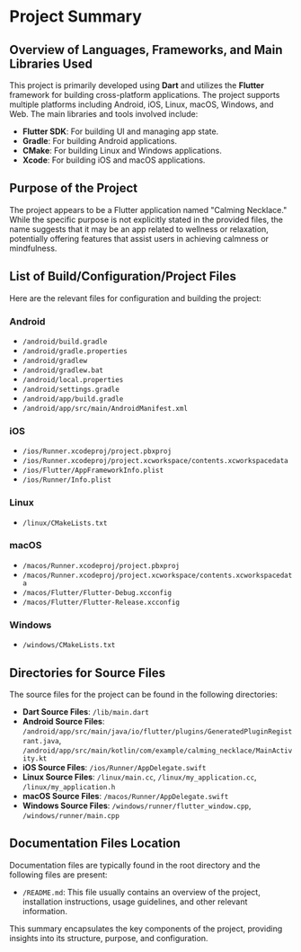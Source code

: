 # Project Summary

## Overview of Languages, Frameworks, and Main Libraries Used
This project is primarily developed using **Dart** and utilizes the **Flutter** framework for building cross-platform applications. The project supports multiple platforms including Android, iOS, Linux, macOS, Windows, and Web. The main libraries and tools involved include:

- **Flutter SDK**: For building UI and managing app state.
- **Gradle**: For building Android applications.
- **CMake**: For building Linux and Windows applications.
- **Xcode**: For building iOS and macOS applications.

## Purpose of the Project
The project appears to be a Flutter application named "Calming Necklace." While the specific purpose is not explicitly stated in the provided files, the name suggests that it may be an app related to wellness or relaxation, potentially offering features that assist users in achieving calmness or mindfulness.

## List of Build/Configuration/Project Files
Here are the relevant files for configuration and building the project:

### Android
- `/android/build.gradle`
- `/android/gradle.properties`
- `/android/gradlew`
- `/android/gradlew.bat`
- `/android/local.properties`
- `/android/settings.gradle`
- `/android/app/build.gradle`
- `/android/app/src/main/AndroidManifest.xml`

### iOS
- `/ios/Runner.xcodeproj/project.pbxproj`
- `/ios/Runner.xcodeproj/project.xcworkspace/contents.xcworkspacedata`
- `/ios/Flutter/AppFrameworkInfo.plist`
- `/ios/Runner/Info.plist`

### Linux
- `/linux/CMakeLists.txt`

### macOS
- `/macos/Runner.xcodeproj/project.pbxproj`
- `/macos/Runner.xcodeproj/project.xcworkspace/contents.xcworkspacedata`
- `/macos/Flutter/Flutter-Debug.xcconfig`
- `/macos/Flutter/Flutter-Release.xcconfig`

### Windows
- `/windows/CMakeLists.txt`

## Directories for Source Files
The source files for the project can be found in the following directories:

- **Dart Source Files**: `/lib/main.dart`
- **Android Source Files**: `/android/app/src/main/java/io/flutter/plugins/GeneratedPluginRegistrant.java`, `/android/app/src/main/kotlin/com/example/calming_necklace/MainActivity.kt`
- **iOS Source Files**: `/ios/Runner/AppDelegate.swift`
- **Linux Source Files**: `/linux/main.cc`, `/linux/my_application.cc`, `/linux/my_application.h`
- **macOS Source Files**: `/macos/Runner/AppDelegate.swift`
- **Windows Source Files**: `/windows/runner/flutter_window.cpp`, `/windows/runner/main.cpp`

## Documentation Files Location
Documentation files are typically found in the root directory and the following files are present:

- `/README.md`: This file usually contains an overview of the project, installation instructions, usage guidelines, and other relevant information.

This summary encapsulates the key components of the project, providing insights into its structure, purpose, and configuration.
